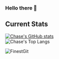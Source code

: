 ### Hello there 👋

<!--
**FinestGit/FinestGit** is a ✨ _special_ ✨ repository because its `README.md` (this file) appears on your GitHub profile.

Here are some ideas to get you started:

- 🔭 I’m currently working on ...
- 🌱 I’m currently learning ...
- 👯 I’m looking to collaborate on ...
- 🤔 I’m looking for help with ...
- 💬 Ask me about ...
- 📫 How to reach me: ...
- 😄 Pronouns: ...
- ⚡ Fun fact: ...
-->
## Current Stats
[![Chase's GitHub stats](https://github-readme-stats.vercel.app/api?username=FinestGit&theme=aura_dark)](https://github.com/anuraghazra/github-readme-stats)  
![Chase's Top Langs](https://github-readme-stats.vercel.app/api/top-langs/?username=FinestGit&theme=aura_dark&exclude_repo=FinestGit.github.io)  
<div align="left">
  <img src="https://github-profile-trophy.vercel.app/?username=FinestGit&row=1&column=8&no-frame=true" alt="FinestGit"/>
</div>
